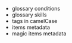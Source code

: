 - glossary conditions
- glossary skills
- tags in camelCase
- items metadata
- magic items metadata
